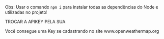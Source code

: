 Obs:
Usar o comando <code>npm i</code> para instalar todas as dependências do Node e utilizadas no projeto!

<p><bold>TROCAR A APIKEY PELA SUA</bold></p>
Você consegue uma Key se cadastrando no site www.openweathermap.org
